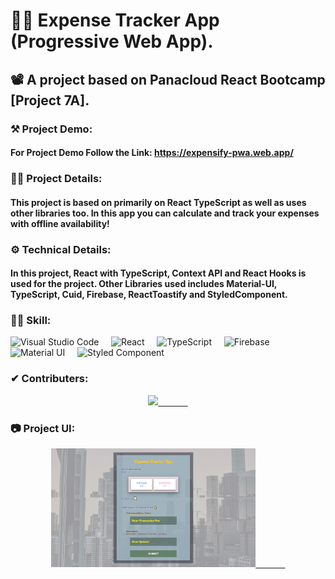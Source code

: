 # 👨‍💻 Expense Tracker App (Progressive Web App).
## 📽 A project based on Panacloud React Bootcamp [Project 7A].

### ⚒ Project Demo:
####  For Project Demo Follow the Link: https://expensify-pwa.web.app/

### 🕵️‍♂️ Project Details:
####  This project is based on primarily on React TypeScript as well as uses other libraries too. In this app you can calculate and track your expenses with offline availability!

### ⚙ Technical Details:
#### In this project, React with TypeScript, Context API and React Hooks is used for the project. Other Libraries used includes Material-UI, TypeScript, Cuid, Firebase, ReactToastify and StyledComponent.

### 🤹‍♂️ Skill:
![Visual Studio Code](https://img.shields.io/badge/-Visual%20Studio%20Code-333333?style=for-the-badge&logo=visual-studio-code)&nbsp;&nbsp;&nbsp;&nbsp;
![React](https://img.shields.io/badge/-React-333333?style=for-the-badge&logo=react)&nbsp;&nbsp;&nbsp;&nbsp;
![TypeScript](https://img.shields.io/badge/-TypeScript-333333?style=for-the-badge&logo=typeScript)&nbsp;&nbsp;&nbsp;&nbsp;
![Firebase](https://img.shields.io/badge/-Firebase-333333?style=for-the-badge&logo=Firebase)&nbsp;&nbsp;&nbsp;&nbsp;
![Material UI](https://img.shields.io/badge/-Material%20UI-333333?style=for-the-badge&logo=material-ui)&nbsp;&nbsp;&nbsp;&nbsp;
![Styled Component](https://img.shields.io/badge/-Styled%20Component-333333?style=for-the-badge&logo=styled-components)&nbsp;&nbsp;&nbsp;&nbsp;

### ✔ Contributers:
<p align="center">
  <a href="https://github.com/faraasat">
    <img height="28em" src="https://img.shields.io/badge/Farasat%20Ali-Farasat%20Ali-181717?style=for-the-badge&logo=github"/>&nbsp&nbsp&nbsp&nbsp&nbsp&nbsp&nbsp&nbsp&nbsp&nbsp&nbsp&nbsp
  </a>
</p>

### 📷 Project UI:

<p align="center">
  <a href="https://expensify-pwa.web.app/">
    <img width='65%' src="screen-shot.png"/>&nbsp&nbsp&nbsp&nbsp&nbsp&nbsp&nbsp&nbsp&nbsp&nbsp&nbsp&nbsp
  </a>
</p>
